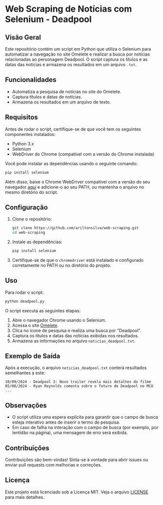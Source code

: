 # Web Scraping de Notícias com Selenium - Deadpool

## Visão Geral
Este repositório contém um script em Python que utiliza o Selenium para automatizar a navegação no site Omelete e realizar a busca por notícias relacionadas ao personagem Deadpool. O script captura os títulos e as datas das notícias e armazena os resultados em um arquivo `.txt`.

## Funcionalidades
- Automatiza a pesquisa de notícias no site do Omelete.
- Captura títulos e datas de notícias.
- Armazena os resultados em um arquivo de texto.

## Requisitos
Antes de rodar o script, certifique-se de que você tem os seguintes componentes instalados:

- Python 3.x
- Selenium
- WebDriver do Chrome (compatível com a versão do Chrome instalada)

Você pode instalar as dependências usando o seguinte comando:

```bash
pip install selenium
```

Além disso, baixe o Chrome WebDriver compatível com a versão do seu navegador [aqui](https://sites.google.com/a/chromium.org/chromedriver/downloads) e adicione-o ao seu PATH, ou mantenha o arquivo no mesmo diretório do script.

## Configuração

1. Clone o repositório:
   ```bash
   git clone https://github.com/ariltonsilva/web-scraping.git
   cd web-scraping
   ```

2. Instale as dependências:
   ```bash
   pip install selenium
   ```

3. Certifique-se de que o `chromedriver` está instalado e configurado corretamente no PATH ou no diretório do projeto.

## Uso

Para rodar o script:

```bash
python deadpool.py
```

O script executa as seguintes etapas:

1. Abre o navegador Chrome usando o Selenium.
2. Acessa o site [Omelete](https://www.omelete.com.br/).
3. Clica no ícone de pesquisa e realiza uma busca por "Deadpool".
4. Captura os títulos e datas das notícias exibidas nos resultados.
5. Armazena as informações no arquivo `noticias_deadpool.txt`.

## Exemplo de Saída

Após a execução, o arquivo `noticias_deadpool.txt` conterá resultados semelhantes a este:

```
10/09/2024 - Deadpool 3: Novo trailer revela mais detalhes do filme
05/08/2024 - Ryan Reynolds comenta sobre o futuro de Deadpool no MCU
...
```

## Observações

- O script utiliza uma espera explícita para garantir que o campo de busca esteja interativo antes de inserir o termo de pesquisa.
- Em caso de falha na interação com o campo de busca (por exemplo, por lentidão na página), uma mensagem de erro será exibida.

## Contribuições
Contribuições são bem-vindas! Sinta-se à vontade para abrir issues ou enviar pull requests com melhorias e correções.

## Licença
Este projeto está licenciado sob a Licença MIT. Veja o arquivo [LICENSE](LICENSE) para mais detalhes.
